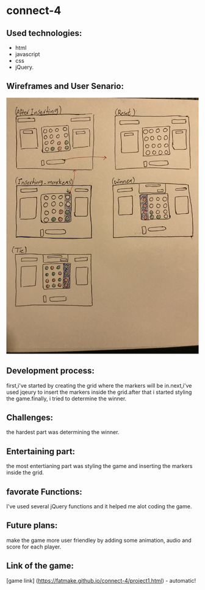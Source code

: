 # connect-4

## Used technologies: 
* html
* javascript
* css
* jQuery.

## Wireframes and User Senario:
![wireframes](/images/wireframes.JPG)

## Development process: 
first,i've started by creating the grid where the markers will be in.next,i've used jqeury to insert the markers inside the grid.after that i started styling the game.finally, i tried to determine the winner.

## Challenges: 
the hardest part was determining the winner.

## Entertaining part:
the most entertianing part was styling the game and inserting the markers inside the grid.

## favorate Functions:
I've used several jQuery functions and it helped me alot coding the game.

## Future plans: 
make the game more user friendley by adding some animation, audio and score for each player.

## Link of the game:
[game link] (https://fatmake.github.io/connect-4/project1.html) - automatic!
